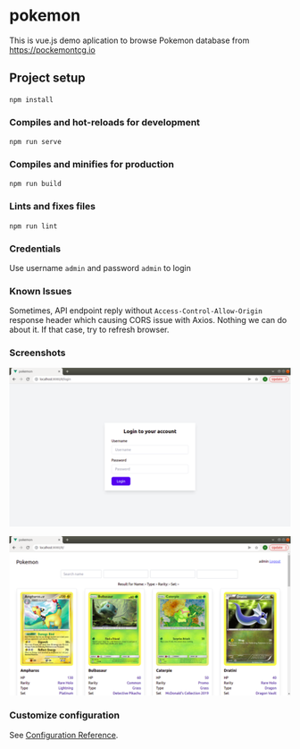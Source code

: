 # pokemon

This is vue.js demo aplication to browse Pokemon database from
https://pockemontcg.io

## Project setup
```
npm install
```

### Compiles and hot-reloads for development
```
npm run serve
```

### Compiles and minifies for production
```
npm run build
```

### Lints and fixes files
```
npm run lint
```

### Credentials

Use username `admin` and password `admin` to login

### Known Issues

Sometimes, API endpoint reply without `Access-Control-Allow-Origin` response header which causing CORS issue with Axios. Nothing we can do about it. If that case, try to refresh browser.

### Screenshots

![Screenshot Login page](screenshot1.png)

![Screenshot main page](screenshot2.png)

### Customize configuration
See [Configuration Reference](https://cli.vuejs.org/config/).
